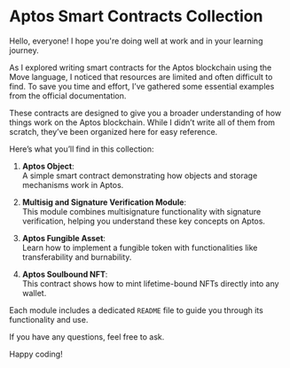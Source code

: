 # Aptos Smart Contracts Collection

Hello, everyone! I hope you're doing well at work and in your learning journey.

As I explored writing smart contracts for the Aptos blockchain using the Move language, I noticed that resources are limited and often difficult to find. To save you time and effort, I’ve gathered some essential examples from the official documentation.

These contracts are designed to give you a broader understanding of how things work on the Aptos blockchain. While I didn’t write all of them from scratch, they’ve been organized here for easy reference.

Here’s what you’ll find in this collection:

1. **Aptos Object**:  
   A simple smart contract demonstrating how objects and storage mechanisms work in Aptos.

2. **Multisig and Signature Verification Module**:  
   This module combines multisignature functionality with signature verification, helping you understand these key concepts on Aptos.

3. **Aptos Fungible Asset**:  
   Learn how to implement a fungible token with functionalities like transferability and burnability.

4. **Aptos Soulbound NFT**:  
   This contract shows how to mint lifetime-bound NFTs directly into any wallet.

Each module includes a dedicated `README` file to guide you through its functionality and use.

If you have any questions, feel free to ask.

Happy coding!
